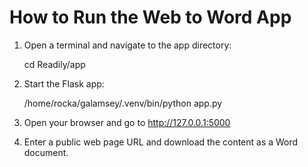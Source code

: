 # How to Run the Web to Word App

1. Open a terminal and navigate to the app directory:
   
   cd Readily/app

2. Start the Flask app:
   
   /home/rocka/galamsey/.venv/bin/python app.py

3. Open your browser and go to http://127.0.0.1:5000

4. Enter a public web page URL and download the content as a Word document.
